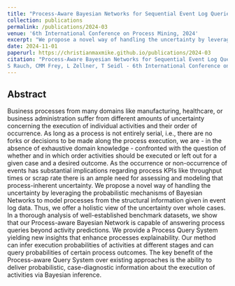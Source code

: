 ```yaml
---
title: "Process-Aware Bayesian Networks for Sequential Event Log Queries"
collection: publications
permalink: /publications/2024-03
venue: '6th International Conference on Process Mining, 2024'
excerpt: "We propose a novel way of handling the uncertainty by leveraging the probabilistic mechanisms of Bayesian Networks to model processes from the structural information given in event log data."
date: 2024-11-01
paperurl: https://christianmaxmike.github.io/publications/2024-03
citation: "Process-Aware Bayesian Networks for Sequential Event Log Queries
S Rauch, CMM Frey, L Zellner, T Seidl - 6th International Conference on Process Mining, 2024<br/>"
---
```


## Abstract
Business processes from many domains like manufacturing, healthcare, or business administration suffer from
different amounts of uncertainty concerning the execution of individual activities and their order of occurrence. As long as a
process is not entirely serial, i.e., there are no forks or decisions to be made along the process execution, we are - in the absence of
exhaustive domain knowledge - confronted with the question of whether and in which order activities should be executed or left
out for a given case and a desired outcome. As the occurrence or non-occurrence of events has substantial implications regarding
process KPIs like throughput times or scrap rate there is an ample need for assessing and modeling that process-inherent
uncertainty. We propose a novel way of handling the uncertainty by leveraging the probabilistic mechanisms of Bayesian Networks
to model processes from the structural information given in event log data. Thus, we offer a holistic view of the uncertainty
over whole cases. In a thorough analysis of well-established benchmark datasets, we show that our Process-aware Bayesian
Network is capable of answering process queries beyond activity predictions. We provide a Process Query System yielding new
insights that enhance processes explainability. Our method can infer execution probabilities of activities at different stages and
can query probabilities of certain process outcomes. The key benefit of the Process-aware Query System over existing approaches
is the ability to deliver probabilistic, case-diagnostic information about the execution of activities via Bayesian inference.
